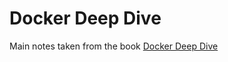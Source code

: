 # Docker Deep Dive

Main notes taken from the book [Docker Deep Dive](https://www.amazon.com/Docker-Deep-Dive-Nigel-Poulton/dp/1521822808)
